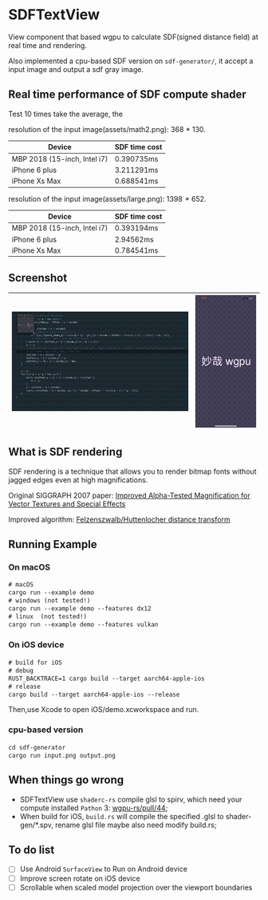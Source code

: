 # SDFTextView
View component that based wgpu to calculate SDF(signed distance field) at real time and rendering.

Also implemented a cpu-based SDF version on ```sdf-generator/```, it accept a input image and output a sdf gray image.

## Real time performance of  SDF compute shader
Test 10 times take the average, the  
<p></p>
resolution of the input image(assets/math2.png): 368 * 130.

Device | SDF time cost
--------- | -------------
MBP 2018 (15-inch, Intel i7) |  0.390735ms
iPhone 6 plus  | 3.211291ms
iPhone Xs Max   | 0.688541ms

<p></p>
resolution of the input image(assets/large.png): 1398  * 652.

Device | SDF time cost
--------- | -------------
MBP 2018 (15-inch, Intel i7) |  0.393194ms
iPhone 6 plus  | 2.94562ms
iPhone Xs Max   | 0.784541ms

## Screenshot

| ![macOS gif](screenshot/macOS_gif.gif) | ![iPhone gif](screenshot/iPhone.gif) |
| --------- | ------------- |


## What is SDF rendering 
SDF rendering is a technique that allows you to render bitmap fonts without jagged edges even at high magnifications. 

Original SIGGRAPH 2007 paper: [Improved Alpha-Tested Magnification for Vector Textures and Special Effects](https://steamcdn-a.akamaihd.net/apps/valve/2007/SIGGRAPH2007_AlphaTestedMagnification.pdf)

Improved algorithm: [Felzenszwalb/Huttenlocher distance transform](http://cs.brown.edu/people/pfelzens/papers/dt-final.pdf)

## Running Example
### On macOS
```
# macOS
cargo run --example demo
# windows (not tested!)
cargo run --example demo --features dx12
# linux  (not tested!)
cargo run --example demo --features vulkan
```
### On iOS device
```
# build for iOS
# debug 
RUST_BACKTRACE=1 cargo build --target aarch64-apple-ios
# release
cargo build --target aarch64-apple-ios --release
```
Then,use Xcode to open iOS/demo.xcworkspace and run.

### cpu-based version
```
cd sdf-generator
cargo run input.png output.png
```

## When things go wrong
- SDFTextView use ```shaderc-rs``` compile glsl to spirv, which need your compute installed ```Pathon``` 3: [wgpu-rs/pull/44](https://github.com/gfx-rs/wgpu-rs/pull/44);
- When build for iOS, ```build.rs``` will compile the specified .glsl to shader-gen/*.spv, rename glsl file maybe also need modify build.rs;


## To do list
- [ ] Use Android ```SurfaceView``` to Run on Android device
- [ ] Improve screen rotate on iOS device
- [ ] Scrollable when scaled model projection  over the viewport boundaries
